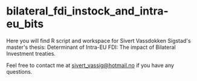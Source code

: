# bilateral_fdi_instock_and_intra-eu_bits
Here you will find R script and workspace for Sivert Vassdokken Sigstad's master's thesis: Determinant of Intra-EU FDI: The impact of Bilateral Investment treaties.

Feel free to contact me at sivert_vassig@hotmail.no if you have any questions.
